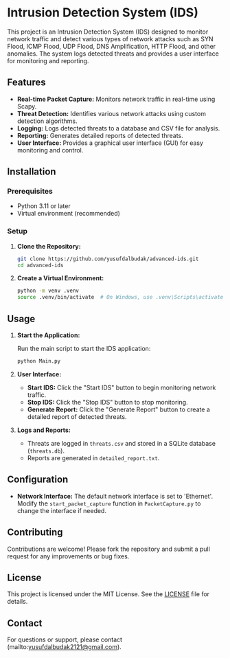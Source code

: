 # Intrusion Detection System (IDS)

This project is an Intrusion Detection System (IDS) designed to monitor network traffic and detect various types of network attacks such as SYN Flood, ICMP Flood, UDP Flood, DNS Amplification, HTTP Flood, and other anomalies. The system logs detected threats and provides a user interface for monitoring and reporting.

## Features

- **Real-time Packet Capture:** Monitors network traffic in real-time using Scapy.
- **Threat Detection:** Identifies various network attacks using custom detection algorithms.
- **Logging:** Logs detected threats to a database and CSV file for analysis.
- **Reporting:** Generates detailed reports of detected threats.
- **User Interface:** Provides a graphical user interface (GUI) for easy monitoring and control.

## Installation

### Prerequisites

- Python 3.11 or later
- Virtual environment (recommended)


### Setup

1. **Clone the Repository:**

   ```bash
   git clone https://github.com/yusufdalbudak/advanced-ids.git
   cd advanced-ids
   ```

2. **Create a Virtual Environment:**

   ```bash
   python -m venv .venv
   source .venv/bin/activate  # On Windows, use .venv\Scripts\activate
   ```



## Usage

1. **Start the Application:**

   Run the main script to start the IDS application:

   ```bash
   python Main.py
   ```

2. **User Interface:**

   - **Start IDS:** Click the "Start IDS" button to begin monitoring network traffic.
   - **Stop IDS:** Click the "Stop IDS" button to stop monitoring.
   - **Generate Report:** Click the "Generate Report" button to create a detailed report of detected threats.

3. **Logs and Reports:**

   - Threats are logged in `threats.csv` and stored in a SQLite database (`threats.db`).
   - Reports are generated in `detailed_report.txt`.

## Configuration

- **Network Interface:** The default network interface is set to 'Ethernet'. Modify the `start_packet_capture` function in `PacketCapture.py` to change the interface if needed.

## Contributing

Contributions are welcome! Please fork the repository and submit a pull request for any improvements or bug fixes.

## License

This project is licensed under the MIT License. See the [LICENSE](LICENSE) file for details.

## Contact

For questions or support, please contact (mailto:yusufdalbudak2121@gmail.com).
